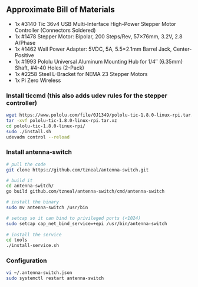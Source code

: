 

## Approximate Bill of Materials
- 1x #3140 Tic 36v4 USB Multi-Interface High-Power Stepper Motor Controller (Connectors Soldered)
- 1x #1478 Stepper Motor: Bipolar, 200 Steps/Rev, 57×76mm, 3.2V, 2.8 A/Phase
- 1x #1462 Wall Power Adapter: 5VDC, 5A, 5.5×2.1mm Barrel Jack, Center-Positive 
- 1x #1993 Pololu Universal Aluminum Mounting Hub for 1/4″ (6.35mm) Shaft, #4-40 Holes (2-Pack)
- 1x #2258 Steel L-Bracket for NEMA 23 Stepper Motors 
- 1x Pi Zero Wireless

### Install ticcmd (this also adds udev rules for the stepper controller)

```bash
wget https://www.pololu.com/file/0J1349/pololu-tic-1.8.0-linux-rpi.tar.xz
tar -xvf pololu-tic-1.8.0-linux-rpi.tar.xz
cd pololu-tic-1.8.0-linux-rpi/
sudo ./install.sh
udevadm control --reload
```

### Install antenna-switch
```bash
# pull the code
git clone https://github.com/tzneal/antenna-switch.git

# build it
cd antenna-switch/
go build github.com/tzneal/antenna-switch/cmd/antenna-switch

# install the binary
sudo mv antenna-switch /usr/bin 

# setcap so it can bind to privileged ports (<1024)
sudo setcap cap_net_bind_service=+epi /usr/bin/antenna-switch
 
# install the service
cd tools
./install-service.sh
```

### Configuration

```bash
vi ~/.antenna-switch.json 
sudo systemctl restart antenna-switch
```
